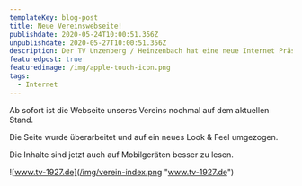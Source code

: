 ```yaml
---
templateKey: blog-post
title: Neue Vereinswebseite!
publishdate: 2020-05-24T10:00:51.356Z
unpublishdate: 2020-05-27T10:00:51.356Z
description: Der TV Unzenberg / Heinzenbach hat eine neue Internet Präsenz!
featuredpost: true
featuredimage: /img/apple-touch-icon.png
tags:
  - Internet
---
```

Ab sofort ist die Webseite unseres Vereins nochmal auf dem aktuellen Stand.

Die Seite wurde überarbeitet und auf ein neues Look & Feel umgezogen.

Die Inhalte sind jetzt auch auf Mobilgeräten besser zu lesen.

![www.tv-1927.de](/img/verein-index.png "www.tv-1927.de")